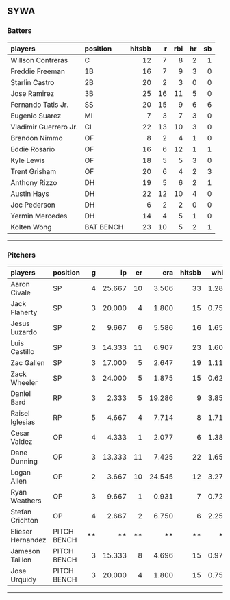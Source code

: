 ## SYWA

### Batters

 
|players               |position  | hitsbb|  r| rbi| hr| sb| 
|:---------------------|:---------|------:|--:|---:|--:|--:| 
|Willson Contreras     |C         |     12|  7|   8|  2|  1| 
|Freddie Freeman       |1B        |     16|  7|   9|  3|  0| 
|Starlin Castro        |2B        |     20|  2|   3|  0|  0| 
|Jose Ramirez          |3B        |     25| 16|  11|  5|  0| 
|Fernando Tatis Jr.    |SS        |     20| 15|   9|  6|  6| 
|Eugenio Suarez        |MI        |      7|  3|   7|  3|  0| 
|Vladimir Guerrero Jr. |CI        |     22| 13|  10|  3|  0| 
|Brandon Nimmo         |OF        |      8|  2|   4|  1|  0| 
|Eddie Rosario         |OF        |     16|  6|  12|  1|  1| 
|Kyle Lewis            |OF        |     18|  5|   5|  3|  0| 
|Trent Grisham         |OF        |     20|  6|   4|  2|  3| 
|Anthony Rizzo         |DH        |     19|  5|   6|  2|  1| 
|Austin Hays           |DH        |     22| 12|  10|  4|  0| 
|Joc Pederson          |DH        |      6|  2|   2|  0|  0| 
|Yermin Mercedes       |DH        |     14|  4|   5|  1|  0| 
|Kolten Wong           |BAT BENCH |     23| 10|   5|  2|  1| 


* * *

### Pitchers

 
|players           |position    |  g|     ip| er|    era| hitsbb|  whip| so|  w| sv| 
|:-----------------|:-----------|--:|------:|--:|------:|------:|-----:|--:|--:|--:| 
|Aaron Civale      |SP          |  4| 25.667| 10|  3.506|     33| 1.286| 17|  2|  0| 
|Jack Flaherty     |SP          |  3| 20.000|  4|  1.800|     15| 0.750| 21|  3|  0| 
|Jesus Luzardo     |SP          |  2|  9.667|  6|  5.586|     16| 1.655|  9|  0|  0| 
|Luis Castillo     |SP          |  3| 14.333| 11|  6.907|     23| 1.605| 10|  0|  0| 
|Zac Gallen        |SP          |  3| 17.000|  5|  2.647|     19| 1.118| 18|  1|  0| 
|Zack Wheeler      |SP          |  3| 24.000|  5|  1.875|     15| 0.625| 23|  2|  0| 
|Daniel Bard       |RP          |  3|  2.333|  5| 19.286|      9| 3.857|  2|  1|  1| 
|Raisel Iglesias   |RP          |  5|  4.667|  4|  7.714|      8| 1.714|  3|  0|  2| 
|Cesar Valdez      |OP          |  4|  4.333|  1|  2.077|      6| 1.385|  5|  0|  3| 
|Dane Dunning      |OP          |  3| 13.333| 11|  7.425|     22| 1.650| 13|  0|  0| 
|Logan Allen       |OP          |  2|  3.667| 10| 24.545|     12| 3.273|  2|  0|  0| 
|Ryan Weathers     |OP          |  3|  9.667|  1|  0.931|      7| 0.724|  7|  0|  0| 
|Stefan Crichton   |OP          |  4|  2.667|  2|  6.750|      6| 2.250|  2|  0|  1| 
|Elieser Hernandez |PITCH BENCH | **|     **| **|     **|     **|    **| **| **| **| 
|Jameson Taillon   |PITCH BENCH |  3| 15.333|  8|  4.696|     15| 0.978| 19|  1|  0| 
|Jose Urquidy      |PITCH BENCH |  3| 20.000|  4|  1.800|     15| 0.750|  9|  3|  0| 


* * *


